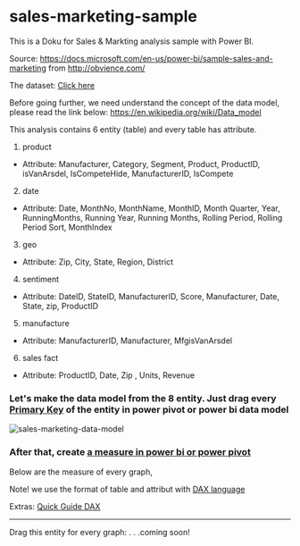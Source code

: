# sales-marketing-sample

This is a Doku for Sales & Markting analysis sample with Power BI.

Source: 
https://docs.microsoft.com/en-us/power-bi/sample-sales-and-marketing from http://obvience.com/

The dataset: [Click here](https://drive.google.com/file/d/1G_khaj3gINEHxqsrF8o1RdwRcDD4WoaY/view?usp=sharing)

Before going further, we need understand the concept of the data model, please read the link below:
https://en.wikipedia.org/wiki/Data_model

This analysis contains 6 entity (table) and every table has attribute.

1. product
* Attribute: Manufacturer,	Category,	Segment,	Product,	ProductID,	isVanArsdel,	IsCompeteHide,	ManufacturerID,	IsCompete


2. date
* Attribute: Date,	MonthNo,	MonthName,	MonthID,	Month	Quarter,	Year,	RunningMonths,	Running Year,	Running Months,	Rolling Period,	Rolling Period Sort,	MonthIndex


3. geo
* Attribute: Zip,	City,	State,	Region,	District


4. sentiment
* Attribute: DateID,	StateID,	ManufacturerID,	Score,	Manufacturer,	Date,	State,	zip,	ProductID


5. manufacture
* Attribute: ManufacturerID,	Manufacturer,	MfgisVanArsdel


6. sales fact
* Attribute: ProductID,	Date,	Zip	, Units,	Revenue



### Let's make the data model from the 8 entity. Just drag every [Primary Key](https://en.wikipedia.org/wiki/Primary_key) of the entity in power pivot or power bi data model


![sales-marketing-data-model](https://user-images.githubusercontent.com/27078712/40890011-f5e38d46-676f-11e8-9a12-7403595c7410.PNG)



### After that, create [a measure in power bi or power pivot](https://docs.microsoft.com/en-us/power-bi/desktop-tutorial-create-measures)

Below are the measure of every graph,

Note! we use the format of table and attribut with [DAX language](https://docs.microsoft.com/en-us/power-bi/desktop-quickstart-learn-dax-basics) 

Extras: [Quick Guide DAX](https://support.office.com/en-us/article/quickstart-learn-dax-basics-in-30-minutes-51744643-c2a5-436a-bdf6-c895762bec1a?omkt=en-US&ui=en-US&rs=en-US&ad=US)

---------------------------------------------------------------------------
Drag this entity for every graph: 
.
.
.coming soon!



